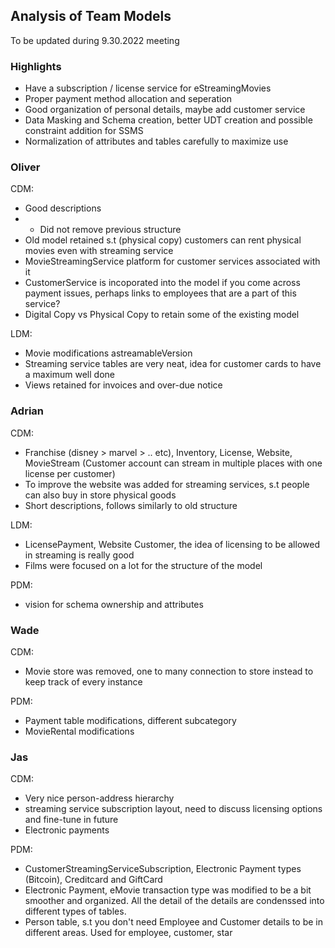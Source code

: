 ## Analysis of Team Models

To be updated during 9.30.2022 meeting

### Highlights
- Have a subscription / license service for eStreamingMovies
- Proper payment method allocation and seperation
- Good organization of personal details, maybe add customer service
- Data Masking and Schema creation, better UDT creation and possible constraint addition for SSMS
- Normalization of attributes and tables carefully to maximize use

### Oliver

CDM:
- Good descriptions
- - Did not remove previous structure 
- Old model retained s.t (physical copy) customers can rent physical movies even with streaming service
- MovieStreamingService platform for customer services associated with it 
- CustomerService is incoporated into the model if you come across payment issues, perhaps links to employees that are a part of this service?
- Digital Copy vs Physical Copy to retain some of the existing model

LDM:
- Movie modifications astreamableVersion
- Streaming service tables are very neat, idea for customer cards to have a maximum well done
- Views retained for invoices and over-due notice


### Adrian

CDM:
- Franchise (disney > marvel > .. etc), Inventory, License, Website, MovieStream (Customer account can stream in multiple places with one license per customer)
- To improve the website was added for streaming services, s.t people can also buy in store physical goods
- Short descriptions, follows similarly to old structure

LDM:
- LicensePayment, Website Customer, the idea of licensing to be allowed in streaming is really good
- Films were focused on a lot for the structure of the model

PDM:
-  vision for schema ownership and attributes

### Wade 

CDM:
- Movie store was removed, one to many connection to store instead to keep track of every instance

PDM:
- Payment table modifications, different subcategory
- MovieRental modifications

### Jas

CDM:
- Very nice person-address hierarchy
- streaming service subscription layout, need to discuss licensing options and fine-tune in future
- Electronic payments

PDM:
- CustomerStreamingServiceSubscription, Electronic Payment types (Bitcoin), Creditcard and GiftCard
- Electronic Payment, eMovie transaction type was modified to be a bit smoother and organized. All the detail of the details are condenssed into different types of tables.
- Person table, s.t you don't need Employee and Customer details to be in different areas. Used for employee, customer, star


